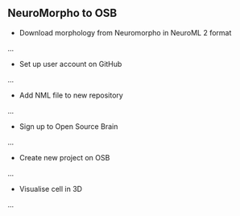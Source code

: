 ## NeuroMorpho to OSB

 - Download morphology from Neuromorpho in NeuroML 2 format
 
 ... 

 - Set up user account on GitHub
 
 ... 

- Add NML file to new repository

... 

- Sign up to Open Source Brain

... 

- Create new project on OSB

...

- Visualise cell in 3D

... 

